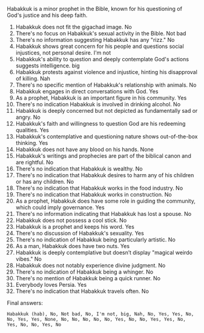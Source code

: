 Habakkuk is a minor prophet in the Bible, known for his questioning of God's justice and his deep faith.

1. Habakkuk does not fit the gigachad image. No
2. There's no focus on Habakkuk's sexual activity in the Bible. Not bad
3. There's no information suggesting Habakkuk has any "rizz." No
4. Habakkuk shows great concern for his people and questions social injustices, not personal desire. I'm not
5. Habakkuk's ability to question and deeply contemplate God's actions suggests intelligence. big
6. Habakkuk protests against violence and injustice, hinting his disapproval of killing. Nah
7. There's no specific mention of Habakkuk's relationship with animals. No
8. Habakkuk engages in direct conversations with God. Yes
9. As a prophet, Habakkuk is an important figure in his community. Yes
10. There's no indication Habakkuk is involved in drinking alcohol. No
11. Habakkuk is deeply concerned but not depicted as fundamentally sad or angry. No
12. Habakkuk's faith and willingness to question God are his redeeming qualities. Yes
13. Habakkuk's contemplative and questioning nature shows out-of-the-box thinking. Yes
14. Habakkuk does not have any blood on his hands. None
15. Habakkuk's writings and prophecies are part of the biblical canon and are rightful. No
16. There's no indication that Habakkuk is wealthy. No
17. There's no indication that Habakkuk desires to harm any of his children or has any children. No
18. There's no indication that Habakkuk works in the food industry. No
19. There's no indication that Habakkuk works in construction. No
20. As a prophet, Habakkuk does have some role in guiding the community, which could imply governance. Yes
21. There's no information indicating that Habakkuk has lost a spouse. No
22. Habakkuk does not possess a cool stick. No
23. Habakkuk is a prophet and keeps his word. Yes
24. There's no discussion of Habakkuk's sexuality. Yes
25. There's no indication of Habakkuk being particularly artistic. No
26. As a man, Habakkuk does have two nuts. Yes
27. Habakkuk is deeply contemplative but doesn’t display "magical weirdo vibes." No
28. Habakkuk does not notably experience divine judgment. No
29. There's no indication of Habakkuk being a whinger. No
30. There's no mention of Habakkuk being a quick runner. No
31. Everybody loves Persia. Yes
32. There's no indication that Habakkuk travels often. No

Final answers:

```Habakkuk (hab), No, Not bad, No, I'm not, big, Nah, No, Yes, Yes, No, No, Yes, Yes, None, No, No, No, No, No, Yes, No, No, Yes, Yes, No, Yes, No, No, Yes, No```